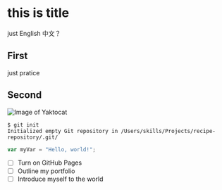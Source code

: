 # this is title
just English
中文？
## First
just pratice
## Second



![Image of Yaktocat](https://octodex.github.com/images/yaktocat.png)


```
$ git init
Initialized empty Git repository in /Users/skills/Projects/recipe-repository/.git/
```



``` javascript
var myVar = "Hello, world!";
```


- [ ] Turn on GitHub Pages
- [ ] Outline my portfolio
- [ ] Introduce myself to the world
